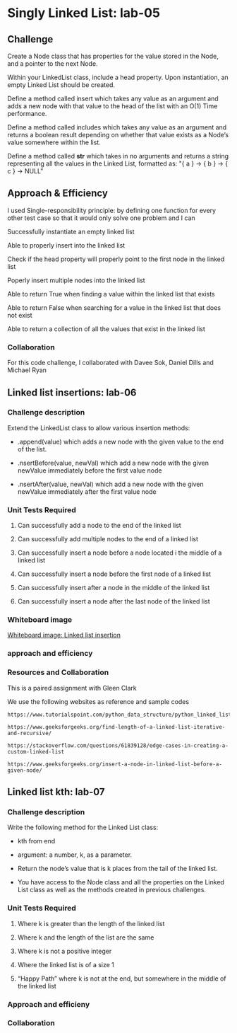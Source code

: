 # Singly Linked List: lab-05
<!-- Short summary or background information -->


## Challenge

Create a Node class that has properties for the value stored in the Node, and a pointer to the next Node.

Within your LinkedList class, include a head property. Upon instantiation, an empty Linked List should be created.

Define a method called insert which takes any value as an argument and adds a new node with that value to the head of the list with an O(1) Time performance.

Define a method called includes which takes any value as an argument and returns a boolean result depending on whether that value exists as a Node’s value somewhere within the list.

Define a method called __str__ which takes in no arguments and returns a string representing all the values in the Linked List, formatted as:
"{ a } -> { b } -> { c } -> NULL"

## Approach & Efficiency

I used Single-responsibility principle: by defining one function for every other test case so that it would only solve one problem and I can

Successfully instantiate an empty linked list

Able to properly insert into the linked list

Check if the head property will properly point to the first node in the linked list

Poperly insert multiple nodes into the linked list

Able to return True when finding a value within the linked list that exists

Able to return False when searching for a value in the linked list that does not exist

Able to return a collection of all the values that exist in the linked list

### Collaboration

For this code challenge, I collaborated with Davee Sok, Daniel Dills and Michael Ryan

## Linked list insertions: lab-06

### Challenge description

Extend the LinkedList class to allow various insertion methods:

- .append(value) which adds a new node with the given value to the end of the list.

- .nsertBefore(value, newVal) which add a new node with the given newValue immediately before the first value node

- .nsertAfter(value, newVal) which add a new node with the given newValue immediately after the first value node

### Unit Tests Required

1. Can successfully add a node to the end of the linked list

2. Can successfully add multiple nodes to the end of a linked list

3. Can successfully insert a node before a node located i the middle of a linked list

4. Can successfully insert a node before the first node of a linked list

5. Can successfully insert after a node in the middle of the linked list

6. Can successfully insert a node after the last node of the linked list

### Whiteboard image

[Whiteboard image: Linked list insertion](/home/wonde/codefellows/code-401/data-structures-and-algorithms/python/code_challenges/images/ll-insertion.jpg)

### approach and efficiency

### Resources and Collaboration

This is a paired assignment with Gleen Clark

We use the following websites as reference and sample codes

    https://www.tutorialspoint.com/python_data_structure/python_linked_lists.htm

    https://www.geeksforgeeks.org/find-length-of-a-linked-list-iterative-and-recursive/

    https://stackoverflow.com/questions/61839128/edge-cases-in-creating-a-custom-linked-list

    https://www.geeksforgeeks.org/insert-a-node-in-linked-list-before-a-given-node/


## Linked list kth: lab-07

### Challenge description

Write the following method for the Linked List class:

- kth from end

- argument: a number, k, as a parameter.

- Return the node’s value that is k places from the tail of the linked list.

- You have access to the Node class and all the properties on the Linked List class as well as the methods created in previous challenges.

### Unit Tests Required

1. Where k is greater than the length of the linked list

2. Where k and the length of the list are the same

3. Where k is not a positive integer

4. Where the linked list is of a size 1

5. “Happy Path” where k is not at the end, but somewhere in the middle of the linked list

### Approach and efficieny


### Collaboration

